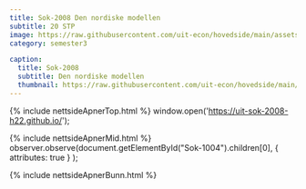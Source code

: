 ```yaml
---
title: Sok-2008 Den nordiske modellen
subtitle: 20 STP
image: https://raw.githubusercontent.com/uit-econ/hovedside/main/assets/img/Sok-2008.jpg
category: semester3

caption:
  title: Sok-2008
  subtitle: Den nordiske modellen
  thumbnail: https://raw.githubusercontent.com/uit-econ/hovedside/main/assets/img/Sok-2008.jpg
---
```

{% include nettsideApnerTop.html %}
window.open('https://uit-sok-2008-h22.github.io/');

{% include nettsideApnerMid.html %} 
observer.observe(document.getElementById("Sok-1004").children[0], { attributes: true } );

{% include nettsideApnerBunn.html %}


